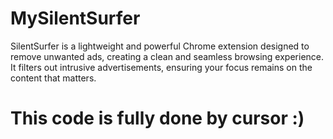 # MySilentSurfer

SilentSurfer is a lightweight and powerful Chrome extension designed to remove unwanted ads, creating a clean and seamless browsing experience. It filters out intrusive advertisements, ensuring your focus remains on the content that matters.


# This code is fully done by cursor :)